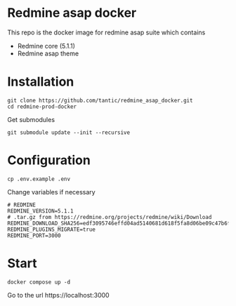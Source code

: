 # Redmine asap docker

This repo is the docker image for redmine asap suite which contains
* Redmine core (5.1.1)
* Redmine asap theme

# Installation

```
git clone https://github.com/tantic/redmine_asap_docker.git
cd redmine-prod-docker
```

Get submodules
```
git submodule update --init --recursive
```

# Configuration

```
cp .env.example .env
```

Change variables if necessary
```
# REDMINE
REDMINE_VERSION=5.1.1
# .tar.gz from https://redmine.org/projects/redmine/wiki/Download
REDMINE_DOWNLOAD_SHA256=edf3095746effd04ad5140681d618f5fa8d06be09c47b6f8b615dcad0b753e6e
REDMINE_PLUGINS_MIGRATE=true
REDMINE_PORT=3000
```

# Start

```
docker compose up -d
```

Go to the url https://localhost:3000
